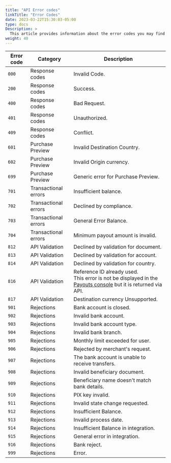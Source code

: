 ```yaml
---
title: "API Error codes"
linkTitle: "Error Codes"
date: 2023-03-22T15:30:03-05:00
type: docs
Description: >
  This article provides information about the error codes you may find when using the Payouts integration.
weight: 40
---
```


| Error code | Category | Description |
|---|---|---|
| `000` | Response codes | Invalid Code. |
| `200` | Response codes | Success. |
| `400` | Response codes | Bad Request. |
| `401` | Response codes | Unauthorized. |
| `409` | Response codes | Conflict. |
| `601` | Purchase Preview | Invalid Destination Country. |
| `602` | Purchase Preview | Invalid Origin currency. |
| `699` | Purchase Preview | Generic error for Purchase Preview. |
| `701` | Transactional errors | Insufficient balance. |
| `702` | Transactional errors | Declined by compliance. |
| `703` | Transactional errors | General Error Balance. |
| `704` | Transactional errors | Minimum payout amount is invalid. |
| `812` | API Validation | Declined by validation for document. |
| `813` | API Validation | Declined by validation for account. |
| `814` | API Validation | Declined by validation for country. |
| `816` | API Validation | Reference ID already used.<br>This error is not be displayed in the [Payouts console](../payouts-merchant-console.html) but it is returned via API. |
| `817` | API Validation | Destination currency Unsupported. |
| `901` | Rejections | Bank account is closed. |
| `902` | Rejections | Invalid bank account. |
| `903` | Rejections | Invalid bank account type. |
| `904` | Rejections | Invalid bank branch. |
| `905` | Rejections | Monthly limit exceeded for user. |
| `906` | Rejections | Rejected by merchant's request. |
| `907` | Rejections | The bank account is unable to receive transfers. |
| `908` | Rejections | Invalid beneficiary document. |
| `909` | Rejections | Beneficiary name doesn't match bank details. |
| `910` | Rejections | PIX key invalid. |
| `911` | Rejections | Invalid state change requested. |
| `912` | Rejections | Insufficient Balance. |
| `913` | Rejections | Invalid process date. |
| `914` | Rejections | Insufficient Balance in integration. |
| `915` | Rejections | General error in integration. |
| `916` | Rejections | Bank reject. |
| `999` | Rejections | Error. |